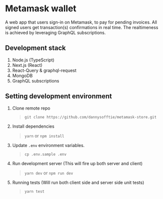 # Metamask wallet

A web app that users sign-in on Metamask, to pay for pending invoices. All signed users get transaction(s) confirmations in real time. The realtimeness is achieved by leveraging GraphQL subscriptions.

## Development stack

1. Node.js (TypeScript)
2. Next.js (React)
3. React-Query & graphql-request
4. MongoDB
5. GraphQL subscriptions

## Setting development environment

1. Clone remote repo
   > `git clone https://github.com/dannysofftie/metamask-store.git`
2. Install dependencies
   > `yarn` or `npm install`
3. Update `.env` environment variables.

   > `cp .env.sample .env`

4. Run development server (This will fire up both server and client)
   > `yarn dev` or `npm run dev`
5. Running tests (Will run both client side and server side unit tests)
   > `yarn test`

